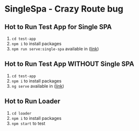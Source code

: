 # SingleSpa - Crazy Route bug

## Hot to Run Test App for Single SPA
1. ```cd test-app```
1. ```npm i``` to install packages
1. ```npm run serve:single-spa``` available in ([link](http://localhost:4201))

## Hot to Run Test App WITHOUT Single SPA
1. ```cd test-app```
1. ```npm i``` to install packages
1. ```ng serve``` available in ([link](http://localhost:4200))

## Hot to Run Loader
1. ```cd loader```
1. ```npm i``` to install packages
1. ```npm start``` to test
